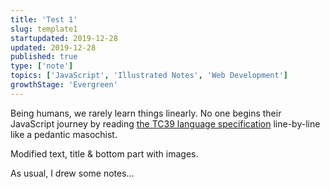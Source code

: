 ```yaml
---
title: 'Test 1'
slug: template1
startupdated: 2019-12-28
updated: 2019-12-28
published: true
type: ['note']
topics: ['JavaScript', 'Illustrated Notes', 'Web Development']
growthStage: 'Evergreen'
---
```


<FullWidthImage width="800px" src="https://res.cloudinary.com/dg3gyk0gu/image/upload/c_scale,w_700/v1580828081/maggieappleton.com/egghead-course-notes/advancedjs-notes/AdvancedJS_1_2x.png" alt="Advanced JavaScript Fundamentals" />

<IntroParagraph>

Being humans, we rarely learn things linearly. No one begins their JavaScript journey by reading [the TC39 language specification](https://www.ecma-international.org/ecma-262/5.1/) line-by-line like a pedantic masochist.

</IntroParagraph>

Modified text, title & bottom part with images.

<p>As usual, I drew some notes...</p>

<br/>
